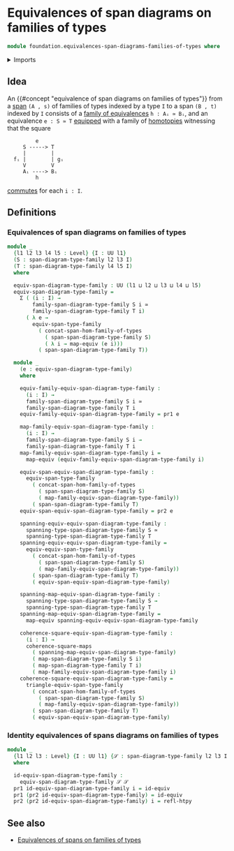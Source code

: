 # Equivalences of span diagrams on families of types

```agda
module foundation.equivalences-span-diagrams-families-of-types where
```

<details><summary>Imports</summary>

```agda
open import foundation.commuting-squares-of-maps
open import foundation.dependent-pair-types
open import foundation.equivalences
open import foundation.equivalences-spans-families-of-types
open import foundation.homotopies
open import foundation.operations-spans-families-of-types
open import foundation.span-diagrams-families-of-types
open import foundation.universe-levels
```

</details>

## Idea

An {{#concept "equivalence of span diagrams on families of types"}} from a
[span](foundation.spans-families-of-types.md) `(A , s)` of families of types
indexed by a type `I` to a span `(B , t)` indexed by `I` consists of a
[family of equivalences](foundation-core.families-of-equivalences.md)
`h : Aᵢ ≃ Bᵢ`, and an equivalence `e : S ≃ T`
[equipped](foundation.structure.md) with a family of
[homotopies](foundation-core.homotopies.md) witnessing that the square

```text
         e
     S -----> T
     |        |
  fᵢ |        | gᵢ
     V        V
     Aᵢ ----> Bᵢ
         h
```

[commutes](foundation-core.commuting-squares-of-maps.md) for each `i : I`.

## Definitions

### Equivalences of span diagrams on families of types

```agda
module _
  {l1 l2 l3 l4 l5 : Level} {I : UU l1}
  (S : span-diagram-type-family l2 l3 I)
  (T : span-diagram-type-family l4 l5 I)
  where

  equiv-span-diagram-type-family : UU (l1 ⊔ l2 ⊔ l3 ⊔ l4 ⊔ l5)
  equiv-span-diagram-type-family =
    Σ ( (i : I) →
        family-span-diagram-type-family S i ≃
        family-span-diagram-type-family T i)
      ( λ e →
        equiv-span-type-family
          ( concat-span-hom-family-of-types
            ( span-span-diagram-type-family S)
            ( λ i → map-equiv (e i)))
          ( span-span-diagram-type-family T))

  module _
    (e : equiv-span-diagram-type-family)
    where

    equiv-family-equiv-span-diagram-type-family :
      (i : I) →
      family-span-diagram-type-family S i ≃
      family-span-diagram-type-family T i
    equiv-family-equiv-span-diagram-type-family = pr1 e

    map-family-equiv-span-diagram-type-family :
      (i : I) →
      family-span-diagram-type-family S i →
      family-span-diagram-type-family T i
    map-family-equiv-span-diagram-type-family i =
      map-equiv (equiv-family-equiv-span-diagram-type-family i)

    equiv-span-equiv-span-diagram-type-family :
      equiv-span-type-family
        ( concat-span-hom-family-of-types
          ( span-span-diagram-type-family S)
          ( map-family-equiv-span-diagram-type-family))
        ( span-span-diagram-type-family T)
    equiv-span-equiv-span-diagram-type-family = pr2 e

    spanning-equiv-equiv-span-diagram-type-family :
      spanning-type-span-diagram-type-family S ≃
      spanning-type-span-diagram-type-family T
    spanning-equiv-equiv-span-diagram-type-family =
      equiv-equiv-span-type-family
        ( concat-span-hom-family-of-types
          ( span-span-diagram-type-family S)
          ( map-family-equiv-span-diagram-type-family))
        ( span-span-diagram-type-family T)
        ( equiv-span-equiv-span-diagram-type-family)

    spanning-map-equiv-span-diagram-type-family :
      spanning-type-span-diagram-type-family S →
      spanning-type-span-diagram-type-family T
    spanning-map-equiv-span-diagram-type-family =
      map-equiv spanning-equiv-equiv-span-diagram-type-family

    coherence-square-equiv-span-diagram-type-family :
      (i : I) →
      coherence-square-maps
        ( spanning-map-equiv-span-diagram-type-family)
        ( map-span-diagram-type-family S i)
        ( map-span-diagram-type-family T i)
        ( map-family-equiv-span-diagram-type-family i)
    coherence-square-equiv-span-diagram-type-family =
      triangle-equiv-span-type-family
        ( concat-span-hom-family-of-types
          ( span-span-diagram-type-family S)
          ( map-family-equiv-span-diagram-type-family))
        ( span-span-diagram-type-family T)
        ( equiv-span-equiv-span-diagram-type-family)
```

### Identity equivalences of spans diagrams on families of types

```agda
module _
  {l1 l2 l3 : Level} {I : UU l1} {𝒮 : span-diagram-type-family l2 l3 I}
  where

  id-equiv-span-diagram-type-family :
    equiv-span-diagram-type-family 𝒮 𝒮
  pr1 id-equiv-span-diagram-type-family i = id-equiv
  pr1 (pr2 id-equiv-span-diagram-type-family) = id-equiv
  pr2 (pr2 id-equiv-span-diagram-type-family) i = refl-htpy
```

## See also

- [Equivalences of spans on families of types](foundation.equivalences-spans-families-of-types.md)
